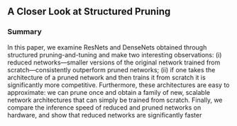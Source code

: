 ## A Closer Look at Structured Pruning

### Summary
 In this paper, we examine ResNets and DenseNets obtained through structured pruning-and-tuning and make two interesting observations: (i) reduced networks—smaller versions of the original
network trained from scratch—consistently outperform pruned networks; (ii) if
one takes the architecture of a pruned network and then trains it from scratch it
is significantly more competitive. Furthermore, these architectures are easy to
approximate: we can prune once and obtain a family of new, scalable network
architectures that can simply be trained from scratch. Finally, we compare the
inference speed of reduced and pruned networks on hardware, and show that
reduced networks are significantly faster